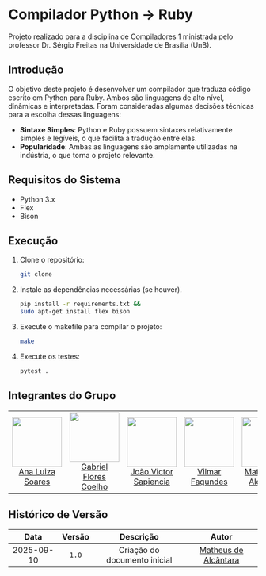 # Compilador Python -> Ruby

Projeto realizado para a disciplina de Compiladores 1 ministrada pelo professor Dr. Sérgio Freitas na Universidade de Brasília (UnB).

## Introdução

O objetivo deste projeto é desenvolver um compilador que traduza código escrito em Python para Ruby. Ambos são linguagens de alto nível, dinâmicas e interpretadas. Foram consideradas algumas decisões técnicas para a escolha dessas linguagens:

- **Sintaxe Simples**: Python e Ruby possuem sintaxes relativamente simples e legíveis, o que facilita a tradução entre elas.
- **Popularidade**: Ambas as linguagens são amplamente utilizadas na indústria, o que torna o projeto relevante.

## Requisitos do Sistema

- Python 3.x
- Flex
- Bison

## Execução

1. Clone o repositório:

   ```bash
   git clone
   ```

2. Instale as dependências necessárias (se houver).

   ```bash
   pip install -r requirements.txt &&
   sudo apt-get install flex bison
   ```

3. Execute o makefile para compilar o projeto:

   ```bash
   make
   ```

4. Execute os testes:
   ```bash
   pytest .
   ```

## Integrantes do Grupo

<div align="center">
    <table align="center">
        <tr>
            <td align="center">
                <img src="https://avatars.githubusercontent.com/u/138021508?v=4" width="100px;" /><br>
                <a href="https://github.com/Ana-Luiza-SC">Ana Luiza Soares</a>
            </td>
            <td align="center">
                <img src="https://avatars.githubusercontent.com/u/127219960?v=4" width="100px;" /><br>
                <a href="https://github.com/Gabrielfcoelho">Gabriel Flores Coelho</a>
            </td>
            <td align="center">
                <img src="https://avatars.githubusercontent.com/u/163934412?v=4" width="100px;" /><br>
                <a href="https://github.com/JoaoSapiencia">João Victor Sapiencia</a>
            </td>
            <td align="center">
                <img src="https://avatars.githubusercontent.com/u/165099836?v=4" width="100px;" /><br>
                <a href="https://github.com/VilmarFagundes">Vilmar Fagundes</a>
            </td>
            <td align="center">
                <img src="https://avatars.githubusercontent.com/u/107211702?v=4" width="100px;" /><br>
                <a href="https://github.com/matheusdealcantara">Matheus de Alcântara</a>
            </td>
        </tr>
    </table>
</div>

## Histórico de Versão

<div align="center">
    <table align="center">
        <thead>
            <tr>
                <th>Data</th>
                <th>Versão</th>
                <th>Descrição</th>
                <th>Autor</th>
            </tr>
        </thead>
        <tbody>
            <tr>
                <td align="center">2025-09-10</td>
                <td align="center"><code>1.0</code></td>
                <td align="center">Criação do documento inicial</td>
                <td align="center"><a href="https://github.com/matheusdealcantara">Matheus de Alcântara</a></td>
            </tr>
        </tbody>
    </table>
</div>
